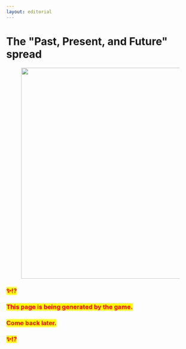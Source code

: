 ```yaml
---
layout: editorial
---
```


# The "Past, Present, and Future" spread

<figure><img src="../../../../../../.gitbook/assets/pexels-btgl-♡-18939093.jpg" alt="" width="563"><figcaption></figcaption></figure>

### <mark style="color:red;">✨⁉️</mark>&#x20;

### <mark style="color:red;">This page is being generated by the game.</mark>&#x20;

### <mark style="color:red;">Come back later.</mark>

### <mark style="color:red;">✨⁉️</mark>

